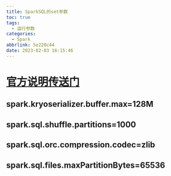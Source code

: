 ```yaml
---
title: SparkSQL的set参数
toc: true
tags:
  - 运行参数
categories:
  - Spark
abbrlink: 5e220c44
date: 2023-02-03 16:15:46
---
```

# [官方说明传送门]()


## spark.kryoserializer.buffer.max=128M 
## spark.sql.shuffle.partitions=1000 
## spark.sql.orc.compression.codec=zlib 
## spark.sql.files.maxPartitionBytes=65536 